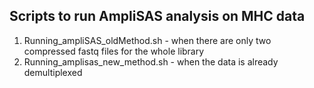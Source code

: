 ## Scripts to run AmpliSAS analysis on MHC data

1. Running_ampliSAS_oldMethod.sh - when there are only two compressed fastq files for the whole library
2. Running_amplisas_new_method.sh - when the data is already demultiplexed
